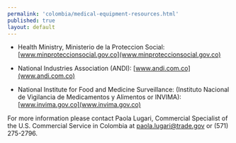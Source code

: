 ```yaml
---
permalink: 'colombia/medical-equipment-resources.html'
published: true
layout: default
---
```

* Health Ministry, Ministerio de la Proteccion Social: [www.minproteccionsocial.gov.co](www.minproteccionsocial.gov.co)

* National Industries Association (ANDI): [www.andi.com.co](www.andi.com.co)

* National Institute for Food and Medicine Surveillance: (Instituto Nacional de Vigilancia de Medicamentos y Alimentos or INVIMA): [www.invima.gov.co](www.invima.gov.co)

For more information please contact Paola Lugari, Commercial Specialist of the U.S. Commercial Service in Colombia at [paola.lugari@trade.gov](paola.lugari@trade.gov) or (571) 275-2796.
